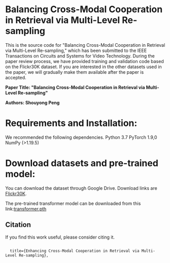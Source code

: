 # Balancing Cross-Modal Cooperation in Retrieval via Multi-Level Re-sampling

This is the source code for "Balancing Cross-Modal Cooperation in Retrieval via Multi-Level Re-sampling," which has been submitted to the IEEE Transactions on Circuits and Systems for Video Technology. During the paper review process, we have provided training and validation code based on the Flickr30K dataset. If you are interested in the other datasets used in the paper, we will gradually make them available after the paper is accepted.

**Paper Title: "Balancing Cross-Modal Cooperation in Retrieval via Multi-Level Re-sampling"**

**Authors: Shouyong Peng**

# Requirements and Installation:

We recommended the following dependencies.
Python 3.7
PyTorch 1.9,0
NumPy (>1.19.5)

# Download datasets and pre-trained model:

You can download the dataset through Google Drive. Download links are [Flickr30K](https://drive.google.com/drive/folders/1TMUpw65OWsRoH4ZupPTGyRHSTVV4DzBr?usp=sharing).

The pre-trained transformer model can be downloaded from this link:[transformer.pth](https://drive.google.com/file/d/1-_iDFfNA1f8c3NJ6hLblnUCfjn6CVCP3/view?usp=sharing)

## Citation
If you find this work useful, please consider citing it.

<pre><code>
  title={Enhancing Cross-Modal Cooperation in Retrieval via Multi-Level Re-sampling},
</code></pre>
